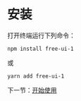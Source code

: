 # 安装

打开终端运行下列命令：

```
npm install free-ui-1
```

或

```
yarn add free-ui-1
```

下一节：[开始使用](#/doc/start)